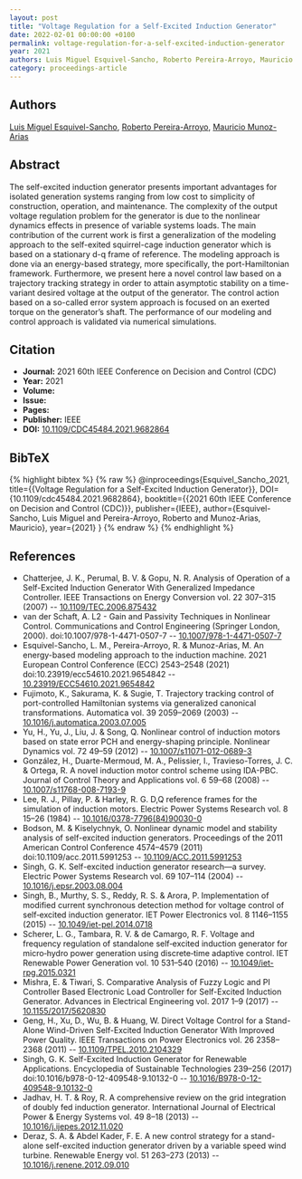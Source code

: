 ```yaml
---
layout: post
title: "Voltage Regulation for a Self-Excited Induction Generator"
date: 2022-02-01 00:00:00 +0100
permalink: voltage-regulation-for-a-self-excited-induction-generator
year: 2021
authors: Luis Miguel Esquivel-Sancho, Roberto Pereira-Arroyo, Mauricio Munoz-Arias
category: proceedings-article
---
```

 
## Authors
[Luis Miguel Esquivel-Sancho](authors/luis-miguel-esquivel-sancho), [Roberto Pereira-Arroyo](authors/roberto-pereira-arroyo), [Mauricio Munoz-Arias](authors/mauricio-munoz-arias)
 
## Abstract
The self-excited induction generator presents important advantages for isolated generation systems ranging from low cost to simplicity of construction, operation, and maintenance. The complexity of the output voltage regulation problem for the generator is due to the nonlinear dynamics effects in presence of variable systems loads. The main contribution of the current work is first a generalization of the modeling approach to the self-exited squirrel-cage induction generator which is based on a stationary d-q frame of reference. The modeling approach is done via an energy-based strategy, more specifically, the port-Hamiltonian framework. Furthermore, we present here a novel control law based on a trajectory tracking strategy in order to attain asymptotic stability on a time-variant desired voltage at the output of the generator. The control action based on a so-called error system approach is focused on an exerted torque on the generator’s shaft. The performance of our modeling and control approach is validated via numerical simulations.
 
## Citation
- **Journal:** 2021 60th IEEE Conference on Decision and Control (CDC)
- **Year:** 2021
- **Volume:** 
- **Issue:** 
- **Pages:** 
- **Publisher:** IEEE
- **DOI:** [10.1109/CDC45484.2021.9682864](https://doi.org/10.1109/CDC45484.2021.9682864)
 
## BibTeX
{% highlight bibtex %}
{% raw %}
@inproceedings{Esquivel_Sancho_2021,
  title={{Voltage Regulation for a Self-Excited Induction Generator}},
  DOI={10.1109/cdc45484.2021.9682864},
  booktitle={{2021 60th IEEE Conference on Decision and Control (CDC)}},
  publisher={IEEE},
  author={Esquivel-Sancho, Luis Miguel and Pereira-Arroyo, Roberto and Munoz-Arias, Mauricio},
  year={2021}
}
{% endraw %}
{% endhighlight %}
 
## References
- Chatterjee, J. K., Perumal, B. V. & Gopu, N. R. Analysis of Operation of a Self-Excited Induction Generator With Generalized Impedance Controller. IEEE Transactions on Energy Conversion vol. 22 307–315 (2007) -- [10.1109/TEC.2006.875432](https://doi.org/10.1109/TEC.2006.875432)
- van der Schaft, A. L2 - Gain and Passivity Techniques in Nonlinear Control. Communications and Control Engineering (Springer London, 2000). doi:10.1007/978-1-4471-0507-7 -- [10.1007/978-1-4471-0507-7](https://doi.org/10.1007/978-1-4471-0507-7)
- Esquivel-Sancho, L. M., Pereira-Arroyo, R. & Munoz-Arias, M. An energy-based modeling approach to the induction machine. 2021 European Control Conference (ECC) 2543–2548 (2021) doi:10.23919/ecc54610.2021.9654842 -- [10.23919/ECC54610.2021.9654842](https://doi.org/10.23919/ECC54610.2021.9654842)
- Fujimoto, K., Sakurama, K. & Sugie, T. Trajectory tracking control of port-controlled Hamiltonian systems via generalized canonical transformations. Automatica vol. 39 2059–2069 (2003) -- [10.1016/j.automatica.2003.07.005](https://doi.org/10.1016/j.automatica.2003.07.005)
- Yu, H., Yu, J., Liu, J. & Song, Q. Nonlinear control of induction motors based on state error PCH and energy-shaping principle. Nonlinear Dynamics vol. 72 49–59 (2012) -- [10.1007/s11071-012-0689-3](https://doi.org/10.1007/s11071-012-0689-3)
- González, H., Duarte-Mermoud, M. A., Pelissier, I., Travieso-Torres, J. C. & Ortega, R. A novel induction motor control scheme using IDA-PBC. Journal of Control Theory and Applications vol. 6 59–68 (2008) -- [10.1007/s11768-008-7193-9](https://doi.org/10.1007/s11768-008-7193-9)
- Lee, R. J., Pillay, P. & Harley, R. G. D,Q reference frames for the simulation of induction motors. Electric Power Systems Research vol. 8 15–26 (1984) -- [10.1016/0378-7796(84)90030-0](https://doi.org/10.1016/0378-7796(84)90030-0)
- Bodson, M. & Kiselychnyk, O. Nonlinear dynamic model and stability analysis of self-excited induction generators. Proceedings of the 2011 American Control Conference 4574–4579 (2011) doi:10.1109/acc.2011.5991253 -- [10.1109/ACC.2011.5991253](https://doi.org/10.1109/ACC.2011.5991253)
- Singh, G. K. Self-excited induction generator research—a survey. Electric Power Systems Research vol. 69 107–114 (2004) -- [10.1016/j.epsr.2003.08.004](https://doi.org/10.1016/j.epsr.2003.08.004)
- Singh, B., Murthy, S. S., Reddy, R. S. & Arora, P. Implementation of modified current synchronous detection method for voltage control of self‐excited induction generator. IET Power Electronics vol. 8 1146–1155 (2015) -- [10.1049/iet-pel.2014.0718](https://doi.org/10.1049/iet-pel.2014.0718)
- Scherer, L. G., Tambara, R. V. & de Camargo, R. F. Voltage and frequency regulation of standalone self‐excited induction generator for micro‐hydro power generation using discrete‐time adaptive control. IET Renewable Power Generation vol. 10 531–540 (2016) -- [10.1049/iet-rpg.2015.0321](https://doi.org/10.1049/iet-rpg.2015.0321)
- Mishra, E. & Tiwari, S. Comparative Analysis of Fuzzy Logic and PI Controller Based Electronic Load Controller for Self-Excited Induction Generator. Advances in Electrical Engineering vol. 2017 1–9 (2017) -- [10.1155/2017/5620830](https://doi.org/10.1155/2017/5620830)
- Geng, H., Xu, D., Wu, B. & Huang, W. Direct Voltage Control for a Stand-Alone Wind-Driven Self-Excited Induction Generator With Improved Power Quality. IEEE Transactions on Power Electronics vol. 26 2358–2368 (2011) -- [10.1109/TPEL.2010.2104329](https://doi.org/10.1109/TPEL.2010.2104329)
- Singh, G. K. Self-Excited Induction Generator for Renewable Applications. Encyclopedia of Sustainable Technologies 239–256 (2017) doi:10.1016/b978-0-12-409548-9.10132-0 -- [10.1016/B978-0-12-409548-9.10132-0](https://doi.org/10.1016/B978-0-12-409548-9.10132-0)
- Jadhav, H. T. & Roy, R. A comprehensive review on the grid integration of doubly fed induction generator. International Journal of Electrical Power &amp; Energy Systems vol. 49 8–18 (2013) -- [10.1016/j.ijepes.2012.11.020](https://doi.org/10.1016/j.ijepes.2012.11.020)
- Deraz, S. A. & Abdel Kader, F. E. A new control strategy for a stand-alone self-excited induction generator driven by a variable speed wind turbine. Renewable Energy vol. 51 263–273 (2013) -- [10.1016/j.renene.2012.09.010](https://doi.org/10.1016/j.renene.2012.09.010)

